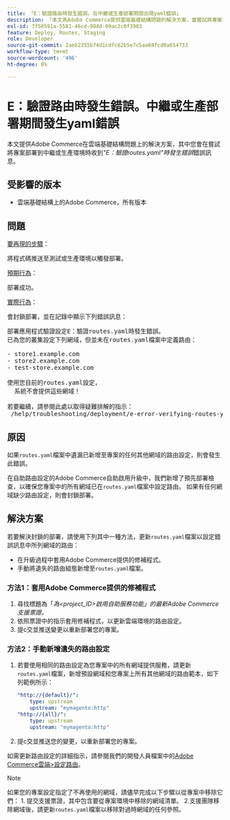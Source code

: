 ```yaml
---
title: 「E：驗證路由時發生錯誤。在中繼或生產部署期間出現yaml錯誤」
description: 「本文為Adobe Commerce提供雲端基礎結構問題的解決方案，當嘗試將專案部署到中繼或生產環境時，您會收到*"E：驗證路由時發生錯誤.yaml"*錯誤訊息。」
exl-id: 7f58591a-5581-46cd-984d-09ac2c0f3903
feature: Deploy, Routes, Staging
role: Developer
source-git-commit: 2aeb2355b74d1cdfc62b5e7c5aa04fcd0a654733
workflow-type: tm+mt
source-wordcount: '496'
ht-degree: 0%

---
```


# E：驗證路由時發生錯誤。中繼或生產部署期間發生yaml錯誤

本文提供Adobe Commerce在雲端基礎結構問題上的解決方案，其中您會在嘗試將專案部署到中繼或生產環境時收到&#x200B;*&quot;E：驗證routes.yaml&quot;時發生錯誤*&#x200B;錯誤訊息。

## 受影響的版本

* 雲端基礎結構上的Adobe Commerce，所有版本

## 問題

<u>要再現的步驟</u>：

將程式碼推送至測試或生產環境以觸發部署。

<u>預期行為</u>：

部署成功。

<u>實際行為</u>：

會封鎖部署，並在記錄中顯示下列錯誤訊息：

<pre>部署應用程式驗證設定E：驗證routes.yaml時發生錯誤。
已為您的叢集設定下列網域，但並未在routes.yaml檔案中定義路由：

- store1.example.com
- store2.example.com
- test-store.example.com

使用您目前的routes.yaml設定，
  系統不會提供這些網域！

若要繼續，請參閱此處以取得疑難排解的指示：
 /help/troubleshooting/deployment/e-error-verifying-routes-yaml-error-during-staging-or-production-deploy.md</pre>

## 原因

如果`routes.yaml`檔案中遺漏已新增至專案的任何其他網域的路由設定，則會發生此錯誤。

在自助路由設定的Adobe Commerce自助啟用升級中，我們新增了預先部署檢查，以確保您專案中的所有網域已在`routes.yaml`檔案中設定路由。 如果有任何網域缺少路由設定，則會封鎖部署。

## 解決方案

若要解決封鎖的部署，請使用下列其中一種方法，更新`routes.yaml`檔案以設定錯誤訊息中所列網域的路由：

* 在升級過程中套用Adobe Commerce提供的修補程式。
* 手動將遺失的路由組態新增至`routes.yaml`檔案。

### 方法1：套用Adobe Commerce提供的修補程式

1. 尋找標題為「*為&lt;project\_ID>啟用自助服務功能」的最新Adobe Commerce支援票證。*
1. 依照票證中的指示套用修補程式，以更新雲端環境的路由設定。
1. 提с交並推送變更以重新部署您的專案。

### 方法2：手動新增遺失的路由設定

1. 若要使用相同的路由設定為您專案中的所有網域提供服務，請更新`routes.yaml`檔案，新增預設網域和您專案上所有其他網域的路由範本，如下列範例所示：

   ```yaml
   "http://{default}/":
       type: upstream
       upstream: "mymagento:http"
   "http://{all}/":
       type: upstream
       upstream: "mymagento:http"
   ```

1. 提с交並推送您的變更，以重新部署您的專案。

如需更新路由設定的詳細指示，請參閱我們的開發人員檔案中的[Adobe Commerce雲端>設定路由](https://experienceleague.adobe.com/en/docs/commerce-cloud-service/user-guide/configure/routes/routes-yaml)。

>[!NOTE]
>
>如果您的專案設定指定了不再使用的網域，請儘早完成以下步驟以從專案中移除它們： 1. 提交支援票證，其中包含要從專案環境中移除的網域清單。 2.支援團隊移除網域後，請更新`routes.yaml`檔案以移除對過時網域的任何參照。
